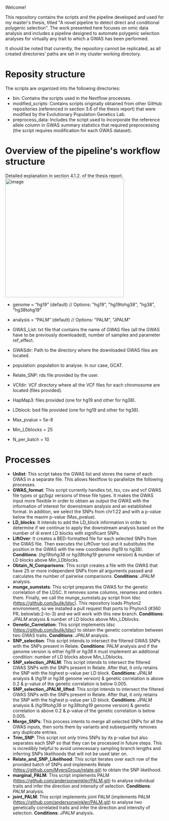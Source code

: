 Welcome! 

This repository contains the scripts and the pipeline developed and used for my master's thesis, titled "A novel pipeline to detect direct and conditional polygenic selection". The work presented here focuses on omic data analysis and includes a pipeline designed to automate polygenic selection analyses for virtually any trait to which a GWAS has been performed.

It should be noted that currently, the repository cannot be replicated, as all created directories’ paths are set in my cluster working directory.

# Reposity structure
The scripts are organized into the following directories:
  - bin: Contains the scripts used in the Nextflow processes.
  - modified_scripts: Contains scripts originally obtained from other GitHub repositories (referenced in section 3.6 of the thesis report) that were modified by the Evolutionary Population Genetics Lab.
  - preprocess_data: Includes the script used to incorporate the reference allele column in GWAS summary statistics that required preprocessing (the script requires modification for each GWAS dataset).

# Overview of the pipeline's workflow structure
Detailed explanation in section 4.1.2. of the thesis report.
<img width="376" alt="image" src="https://github.com/user-attachments/assets/f30f5fe2-7963-44c4-a4bf-10247067deb8" />


  
  - genome = “hg19” (default) // Options: "hg19", "hg19tohg38", "hg38", "hg38tohg19" 
  - analysis = “PALM” (default) // Options: "PALM", "JPALM" 
  - GWAS\_List: txt file that contains the name of GWAS files (all the GWAS have to be previously downloaded), number of samples and parameter ref_effect. 
  - GWASdir: Path to the directory where the downloaded GWAS files are located. 
  - population: population to analyse. In our case, GCAT.
  - Relate\_SNP: rds file provided by the user.
  
  - VCfdir: VCF directory where all the VCF files for each chromosome are located (files provided).
  - HapMap3: files provided (one for hg19 and other for hg38).
  - LDblock: bed file provided (one for hg19 and other for hg38).
    
  - Max\_pvalue = 5e-8 
  - Min\_LDblocks = 25 
  - N\_per\_batch = 10 

# Processes 

- **Unlist**: This script takes the GWAS list and stores the name of each GWAS in a separate file. This allows Nextflow to parallelize the following processes. 
- **GWAS\_format**: This script currently handles txt, tsv, csv and vcf GWAS file types or gz/bgz versions of these file types. It  makes  the  GWAS  input  more  flexible  in  order  to  obtain  as  output  the  GWAS  with  the information of interest  for downstream analysis  and an established format. In addition, we select the SNPs from chr1:22 and with a p-value below the maxim p-value (Max\_pvalue). 
- **LD\_blocks**: It intends to add the LD\_block information in order to determine  if we continue to apply the downstream analysis based on the number of di erent LD blocks with significant SNPs.
- **LiftOver**: It creates a BED-formatted file for each selected SNPs from the GWAS file. Then executes the LiftOver tool and it substitutes the position in the GWAS with the new coordinates (hg19 to hg38). **Conditions**: (*hg19tohg38* or *hg38tohg19* genome version) & number of LD blocks above Min\_LDblocks.
- **Obtain\_N\_Comparisons**: This script creates a file with the GWAS that have 25 or more independent SNPs from all arguments passed and calculates the number of pairwise comparisons. **Conditions**: *JPALM* analysis.
- **munge\_sumstats**: This script prepares the GWAS for the genetic correlation of the LDSC. It removes some columns, renames and orders them. Finally, we call the munge_sumstats.py script from ldsc (https://github.com/bulik/ldsc). This repository loads Phyton2 environment, so we installed a pull request that ports to Phyton3 (#360 PR, belowlab:2-to-3) and we will work with this new branch. **Conditions**: *JPALM* analysis & number of LD blocks above Min\_LDblocks.
- **Genetic\_Correlation**: This script implements ldsc (https://github.com/bulik/ldsc) to obtain the genetic correlation between two GWAS traits. **Conditions**: *JPALM* analysis. 
- **SNP\_selection**: This script  intends to intersect the filtered GWAS SNPs with the SNPs present in Relate. **Conditions**: *PALM* analysis and if the genome version is either *hg19* or *hg38* it must implement an additional condition: number of LD blocks above Min\_LDblocks.
- **SNP\_selection\_JPALM**: This script intends to intersect the filtered GWAS SNPs with the SNPs present in Relate. After that, it only retains the SNP with the highest p-value per LD block. **Conditions**: *JPALM* analysis & (*hg19* or *hg38* genome version) & genetic correlation is above 0.2 & p-value of the genetic correlation is below 0.005.
- **SNP\_selection\_JPALM\_lifted**: This script intends to intersect the filtered GWAS SNPs with the SNPs present in Relate. After that, it only retains the SNP with the highest p-value per LD block. **Conditions**: *JPALM* analysis & (*hg19tohg38* or *hg38tohg19* genome version) & genetic correlation is above 0.2 & p-value of the genetic correlation is below 0.005.
- **Merge\_SNPs**: This process intents to merge all selected SNPs for all the GWAS inputs, then sorts them by variants and subsequently removes any duplicate entries.
- **Trim\_SNP**: This script not only trims SNPs by its p-value but  also separates each SNP so that they can be processed in future steps. This is incredibly helpful to avoid unnecessary sampling branch lengths and inferring SNPs likelihoods that will not be used later on.
- **Relate\_and\_SNP\_Likelihood**: This script iterates over each row of the provided batch of SNPs and implements Relate (https://github.com/MyersGroup/relate.git) to obtain the SNP likelihood.
- **marginal\_PALM**: This script implements PALM (https://github.com/andersonwinkler/PALM.git) to analyse individual traits and infer the direction and intensity of selection. **Conditions**: *PALM* analysis.
- **joint\_PALM**: This script implements joint PALM (implements PALM (https://github.com/andersonwinkler/PALM.git) to analyse two genetically correlated traits and infer the direction and intensity of selection. **Conditions**: *JPALM* analysis.
